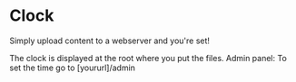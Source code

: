 # Clock
Simply upload content to a webserver and you're set!

The clock is displayed at the root where you put the files.
Admin panel: To set the time go to [yoururl]/admin

